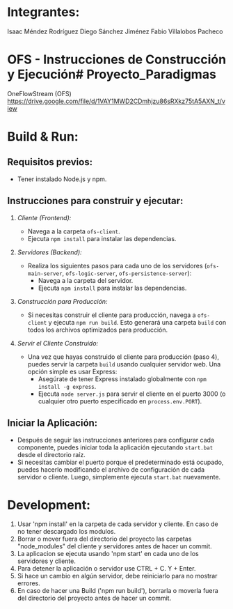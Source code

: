 # Integrantes:
Isaac Méndez Rodríguez
Diego Sánchez Jiménez
Fabio Villalobos Pacheco

# OFS - Instrucciones de Construcción y Ejecución# Proyecto_Paradigmas
OneFlowStream (OFS)
https://drive.google.com/file/d/1VAY1MWD2CDmhjzu86sRXkz75tA5AXN_t/view

# Build & Run:

## Requisitos previos:
- Tener instalado Node.js y npm.

## Instrucciones para construir y ejecutar:

1. *Cliente (Frontend):*
    - Navega a la carpeta `ofs-client`.
    - Ejecuta `npm install` para instalar las dependencias.

2. *Servidores (Backend):*
    - Realiza los siguientes pasos para cada uno de los servidores (`ofs-main-server`, `ofs-logic-server`, `ofs-persistence-server`):
        - Navega a la carpeta del servidor.
        - Ejecuta `npm install` para instalar las dependencias.

3. *Construcción para Producción:*
    - Si necesitas construir el cliente para producción, navega a `ofs-client` y ejecuta `npm run build`. Esto generará una carpeta `build` con todos los archivos optimizados para producción.

4. *Servir el Cliente Construido:*
    - Una vez que hayas construido el cliente para producción (paso 4), puedes servir la carpeta `build` usando cualquier servidor web. Una opción simple es usar Express:
        - Asegúrate de tener Express instalado globalmente con `npm install -g express`.
        - Ejecuta `node server.js` para servir el cliente en el puerto 3000 (o cualquier otro puerto especificado en `process.env.PORT`).
		
## Iniciar la Aplicación:
- Después de seguir las instrucciones anteriores para configurar cada componente, puedes iniciar toda la aplicación ejecutando `start.bat` desde el directorio raíz.
- Si necesitas cambiar el puerto porque el predeterminado está ocupado, puedes hacerlo modificando el archivo de configuración de cada servidor o cliente. Luego, simplemente ejecuta `start.bat` nuevamente.


# Development:
1. Usar 'npm install' en la carpeta de cada servidor y cliente. En caso de no tener descargado los modulos.
2. Borrar o mover fuera del directorio del proyecto las carpetas "node_modules" del cliente y servidores antes de hacer un commit.
3. La aplicacion se ejecuta usando 'npm start' en cada uno de los servidores y cliente.
4. Para detener la aplicación o servidor use CTRL + C. Y + Enter.
5. Si hace un cambio en algún servidor, debe reiniciarlo para no mostrar errores.
6. En caso de hacer una Build ('npm run build'), borrarla o moverla fuera del directorio del proyecto antes de hacer un commit.